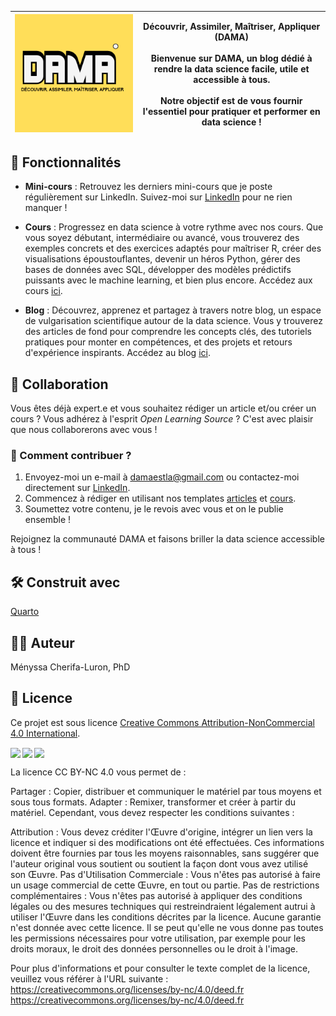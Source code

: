 | ![Logo POO](https://github.com/universdesdonnees/dama/blob/master/images/dama_logo.png?raw=true) | **Découvrir, Assimiler, Maîtriser, Appliquer (DAMA)**<br><br>Bienvenue sur DAMA, un blog dédié à rendre la data science facile, utile et accessible à tous.<br><br>Notre objectif est de vous fournir l'essentiel pour pratiquer et performer en data science ! |
| --- | --- |

## 🌟 Fonctionnalités

- **Mini-cours** : Retrouvez les derniers mini-cours que je poste régulièrement sur LinkedIn. Suivez-moi sur [LinkedIn](https://www.linkedin.com/in/menyssacherifaluron/) pour ne rien manquer !

- **Cours** : Progressez en data science à votre rythme avec nos cours. Que vous soyez débutant, intermédiaire ou avancé, vous trouverez des exemples concrets et des exercices adaptés pour maîtriser R, créer des visualisations époustouflantes, devenir un héros Python, gérer des bases de données avec SQL, développer des modèles prédictifs puissants avec le machine learning, et bien plus encore. Accédez aux cours [ici](cours/index.qmd).

- **Blog** : Découvrez, apprenez et partagez à travers notre blog, un espace de vulgarisation scientifique autour de la data science. Vous y trouverez des articles de fond pour comprendre les concepts clés, des tutoriels pratiques pour monter en compétences, et des projets et retours d'expérience inspirants. Accédez au blog [ici](blog/index.qmd).

## 🤝 Collaboration

Vous êtes déjà expert.e et vous souhaitez rédiger un article et/ou créer un cours ? Vous adhérez à l'esprit *Open Learning Source* ? C'est avec plaisir que nous collaborerons avec vous !

### 📩 Comment contribuer ?

1. Envoyez-moi un e-mail à damaestla@gmail.com ou contactez-moi directement sur [LinkedIn](https://www.linkedin.com/in/menyssacherifaluron/).
2. Commencez à rédiger en utilisant nos templates [articles](https://github.com/universdesdonnees/dama/blob/master/blog/article_template.qmd) et [cours](https://github.com/universdesdonnees/dama/blob/master/cours/cours_template.qmd).
3. Soumettez votre contenu, je le revois avec vous et on le publie ensemble !

Rejoignez la communauté DAMA et faisons briller la data science accessible à tous !

## 🛠️ Construit avec

[Quarto](https://quarto.org/)

## 👩‍💻 Auteur

Ményssa Cherifa-Luron, PhD

## 📄 Licence

Ce projet est sous licence [Creative Commons Attribution-NonCommercial 4.0 International](http://creativecommons.org/licenses/by-nc/4.0/?ref=chooser-v1).

<a href="http://creativecommons.org/licenses/by-nc/4.0/?ref=chooser-v1" target="_blank" rel="license noopener noreferrer" style="display:inline-block;"><img src="https://mirrors.creativecommons.org/presskit/icons/cc.svg?ref=chooser-v1" style="height:22px!important;vertical-align:text-bottom;"/><img src="https://mirrors.creativecommons.org/presskit/icons/by.svg?ref=chooser-v1" style="height:22px!important;margin-left:3px;vertical-align:text-bottom;"/><img src="https://mirrors.creativecommons.org/presskit/icons/nc.svg?ref=chooser-v1" style="height:22px!important;margin-left:3px;vertical-align:text-bottom;"/></a>

La licence CC BY-NC 4.0 vous permet de :

Partager : Copier, distribuer et communiquer le matériel par tous moyens et sous tous formats.
Adapter : Remixer, transformer et créer à partir du matériel.
Cependant, vous devez respecter les conditions suivantes :

Attribution : Vous devez créditer l'Œuvre d'origine, intégrer un lien vers la licence et indiquer si des modifications ont été effectuées. Ces informations doivent être fournies par tous les moyens raisonnables, sans suggérer que l'auteur original vous soutient ou soutient la façon dont vous avez utilisé son Œuvre.
Pas d'Utilisation Commerciale : Vous n'êtes pas autorisé à faire un usage commercial de cette Œuvre, en tout ou partie.
Pas de restrictions complémentaires : Vous n'êtes pas autorisé à appliquer des conditions légales ou des mesures techniques qui restreindraient légalement autrui à utiliser l'Œuvre dans les conditions décrites par la licence.
Aucune garantie n'est donnée avec cette licence. Il se peut qu'elle ne vous donne pas toutes les permissions nécessaires pour votre utilisation, par exemple pour les droits moraux, le droit des données personnelles ou le droit à l'image.

Pour plus d'informations et pour consulter le texte complet de la licence, veuillez vous référer à l'URL suivante : https://creativecommons.org/licenses/by-nc/4.0/deed.fr
https://creativecommons.org/licenses/by-nc/4.0/deed.fr